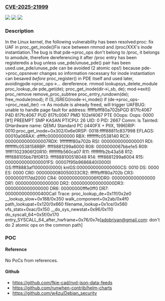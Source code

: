 ### [CVE-2025-21999](https://cve.mitre.org/cgi-bin/cvename.cgi?name=CVE-2025-21999)
![](https://img.shields.io/static/v1?label=Product&message=Linux&color=blue)
![](https://img.shields.io/static/v1?label=Version&message=778f3dd5a13c9e1642e0b2efea4b769387a70afa%3C%20eda279586e571b05dff44d48e05f8977ad05855d%20&color=brighgreen)
![](https://img.shields.io/static/v1?label=Vulnerability&message=n%2Fa&color=brighgreen)

### Description

In the Linux kernel, the following vulnerability has been resolved:proc: fix UAF in proc_get_inode()Fix race between rmmod and /proc/XXX's inode instantiation.The bug is that pde->proc_ops don't belong to /proc, it belongs to amodule, therefore dereferencing it after /proc entry has been registeredis a bug unless use_pde/unuse_pde() pair has been used.use_pde/unuse_pde can be avoided (2 atomic ops!) because pde->proc_opsnever changes so information necessary for inode instantiation can besaved _before_ proc_register() in PDE itself and used later, avoidingpde->proc_ops->...  dereference.      rmmod                         lookupsys_delete_module                         proc_lookup_de			   pde_get(de);			   proc_get_inode(dir->i_sb, de);  mod->exit()    proc_remove      remove_proc_subtree       proc_entry_rundown(de);  free_module(mod);                               if (S_ISREG(inode->i_mode))	                         if (de->proc_ops->proc_read_iter)                           --> As module is already freed, will trigger UAFBUG: unable to handle page fault for address: fffffbfff80a702bPGD 817fc4067 P4D 817fc4067 PUD 817fc0067 PMD 102ef4067 PTE 0Oops: Oops: 0000 [#1] PREEMPT SMP KASAN PTICPU: 26 UID: 0 PID: 2667 Comm: ls Tainted: GHardware name: QEMU Standard PC (i440FX + PIIX, 1996)RIP: 0010:proc_get_inode+0x302/0x6e0RSP: 0018:ffff88811c837998 EFLAGS: 00010a06RAX: dffffc0000000000 RBX: ffffffffc0538140 RCX: 0000000000000007RDX: 1ffffffff80a702b RSI: 0000000000000001 RDI: ffffffffc0538158RBP: ffff8881299a6000 R08: 0000000067bbe1e5 R09: 1ffff11023906f20R10: ffffffffb560ca07 R11: ffffffffb2b43a58 R12: ffff888105bb78f0R13: ffff888100518048 R14: ffff8881299a6004 R15: 0000000000000001FS:  00007f95b9686840(0000) GS:ffff8883af100000(0000) knlGS:0000000000000000CS:  0010 DS: 0000 ES: 0000 CR0: 0000000080050033CR2: fffffbfff80a702b CR3: 0000000117dd2000 CR4: 00000000000006f0DR0: 0000000000000000 DR1: 0000000000000000 DR2: 0000000000000000DR3: 0000000000000000 DR6: 00000000fffe0ff0 DR7: 0000000000000400Call Trace: <TASK> proc_lookup_de+0x11f/0x2e0 __lookup_slow+0x188/0x350 walk_component+0x2ab/0x4f0 path_lookupat+0x120/0x660 filename_lookup+0x1ce/0x560 vfs_statx+0xac/0x150 __do_sys_newstat+0x96/0x110 do_syscall_64+0x5f/0x170 entry_SYSCALL_64_after_hwframe+0x76/0x7e[adobriyan@gmail.com: don't do 2 atomic ops on the common path]

### POC

#### Reference
No PoCs from references.

#### Github
- https://github.com/fkie-cad/nvd-json-data-feeds
- https://github.com/runwhen-contrib/helm-charts
- https://github.com/w4zu/Debian_security

